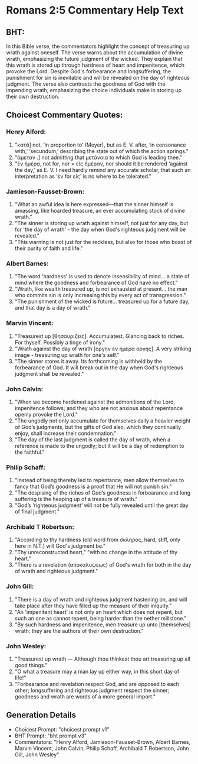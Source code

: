 # Romans 2:5 Commentary Help Text

## BHT:
In this Bible verse, the commentators highlight the concept of treasuring up wrath against oneself. The verse warns about the accumulation of divine wrath, emphasizing the future judgment of the wicked. They explain that this wrath is stored up through hardness of heart and impenitence, which provoke the Lord. Despite God's forbearance and longsuffering, the punishment for sin is inevitable and will be revealed on the day of righteous judgment. The verse also contrasts the goodness of God with the impending wrath, emphasizing the choice individuals make in storing up their own destruction.

## Choicest Commentary Quotes:
### Henry Alford:
1. "κατά] not, ‘in proportion to’ (Meyer), but as E. V. after, ‘in consonance with,’ ‘secundum,’ describing the state out of which the action springs."
2. "ἀμεταν .] not admitting that μετάνοια to which God is leading thee."
3. "ἐν ἡμέρᾳ, not for, nor = εἰς ἡμέραν, nor should it be rendered ‘against the day,’ as E. V. I need hardly remind any accurate scholar, that such an interpretation as ‘ἐν for εἰς’ is no where to be tolerated."

### Jamieson-Fausset-Brown:
1. "What an awful idea is here expressed—that the sinner himself is amassing, like hoarded treasure, an ever accumulating stock of divine wrath."
2. "The sinner is storing up wrath against himself, not just for any day, but for 'the day of wrath' - the day when God's righteous judgment will be revealed."
3. "This warning is not just for the reckless, but also for those who boast of their purity of faith and life."

### Albert Barnes:
1. "The word 'hardness' is used to denote insensibility of mind... a state of mind where the goodness and forbearance of God have no effect."
2. "Wrath, like wealth treasured up, is not exhausted at present... the man who commits sin is only increasing this by every act of transgression."
3. "The punishment of the wicked is future... treasured up for a future day, and that day is a day of wrath."

### Marvin Vincent:
1. "Treasurest up [θησαυριζεις]. Accumulatest. Glancing back to riches. For thyself. Possibly a tinge of irony."
2. "Wrath against the day of wrath [οργην εν ημερα οργης]. A very striking image - treasuring up wrath for one's self."
3. "The sinner stores it away. Its forthcoming is withheld by the forbearance of God. It will break out in the day when God's righteous judgment shall be revealed."

### John Calvin:
1. "When we become hardened against the admonitions of the Lord, impenitence follows; and they who are not anxious about repentance openly provoke the Lord."
2. "The ungodly not only accumulate for themselves daily a heavier weight of God’s judgments, but the gifts of God also, which they continually enjoy, shall increase their condemnation."
3. "The day of the last judgment is called the day of wrath, when a reference is made to the ungodly; but it will be a day of redemption to the faithful."

### Philip Schaff:
1. "Instead of being thereby led to repentance, men allow themselves to fancy that God’s goodness is a proof that He will not punish sin."
2. "The despising of the riches of God’s goodness in forbearance and long suffering is the heaping up of a treasure of wrath."
3. "God’s ‘righteous judgment’ will not be fully revealed until the great day of final judgment."

### Archibald T Robertson:
1. "According to thy hardness (old word from σκληρος, hard, stiff, only here in N.T.) will God's judgment be."
2. "Thy unreconstructed heart," "with no change in the attitude of thy heart."
3. "There is a revelation (αποκαλυψεως) of God's wrath for both in the day of wrath and righteous judgment."

### John Gill:
1. "There is a day of wrath and righteous judgment hastening on, and will take place after they have filled up the measure of their iniquity."
2. "An 'impenitent heart' is not only an heart which does not repent, but such an one as cannot repent, being harder than the nether millstone."
3. "By such hardness and impenitence, men treasure up unto [themselves] wrath: they are the authors of their own destruction."

### John Wesley:
1. "Treasurest up wrath — Although thou thinkest thou art treasuring up all good things."
2. "O what a treasure may a man lay up either way, in this short day of life!"
3. "Forbearance and revelation respect God, and are opposed to each other; longsuffering and righteous judgment respect the sinner; goodness and wrath are words of a more general import."


## Generation Details
- Choicest Prompt: "choicest prompt v1"
- BHT Prompt: "bht prompt v3"
- Commentators: "Henry Alford, Jamieson-Fausset-Brown, Albert Barnes, Marvin Vincent, John Calvin, Philip Schaff, Archibald T Robertson, John Gill, John Wesley"
